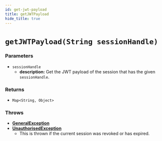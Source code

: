 ```yaml
---
id: get-jwt-payload
title: getJWTPayload
hide_title: true
---
```


# `getJWTPayload(String sessionHandle)`

### Parameters
- `sessionHandle`
    - **description:** Get the JWT payload of the session that has the given `sessionHandle`.

### Returns
- `Map<String, Object>`

### Throws
- **[GeneralException](./error-handling/general-error)**
- **[UnauthorisedException](./error-handling/unauthorised)**
    - This is thrown if the current session was revoked or has expired.